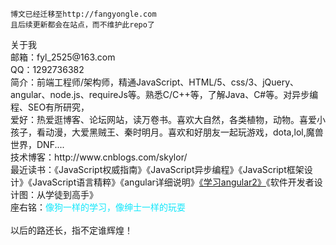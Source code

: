 <code>博文已经迁移至http://fangyongle.com 且后续更新都会在站点，而不维护此repo了</code>
<div class="about">关于我</div>
<div class="control"><span id="control-lable">邮箱：</span><span>fyl_2525@163.com</span></div>
<div class="control"><span id="control-lable">QQ：</span><span>1292736382</span></div>
<div class="control"><span id="control-lable">简介：</span><span>前端工程师/架构师，精通<span class="tag">JavaScript</span>、<span class="tag">HTML/5</span>、<span class="tag">css/3</span>、<span class="tag">jQuery</span>、<span class="tag">angular</span>、<span class="tag">node.js</span>、<span class="tag">requireJs</span>等。熟悉<span class="tag">C/C++</span>等，了解<span class="tag">Java</span>、<span class="tag">C#</span>等。对异步编程、SEO有所研究，</span></div>
<div class="control"><span id="control-lable">爱好：</span><span>热爱逛博客、论坛网站，读万卷书。喜欢大自然，各类植物，动物。喜爱小孩子，看动漫，大爱黑贼王、秦时明月。喜欢和好朋友一起玩游戏，dota,lol,魔兽世界，DNF....</span></div>
<div class="control"><span id="control-lable">技术博客：</span><span>http://www.cnblogs.com/skylor/</span></div>
<div class="control"><span id="control-lable">最近读书：</span><span class="tag">《JavaScript权威指南》</span><span class="tag">《JavaScript异步编程》</span><span class="tag">《JavaScript框架设计》</span><span class="tag">《JavaScript语言精粹》</span><span class="tag">《angular详细说明》</span><span class="tag"><a class="tag" href="https://github.com/kittencup/angular2-learning-cn" target="_blank">《学习angular2》</a></span><span class="tag">《软件开发者设计图：从学徒到高手》</span></div>
<div class="control"><span id="control-lable">座右铭：</span><span style="color: #11E7FB;font-family:STKaiti;">像狗一样的学习，像绅士一样的玩耍</span></div>
<br>
<div>以后的路还长，指不定谁辉煌！</div>
